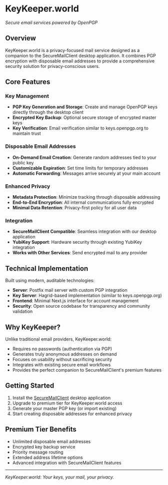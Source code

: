# KeyKeeper.world

*Secure email services powered by OpenPGP*

## Overview

KeyKeeper.world is a privacy-focused mail service designed as a companion to the SecureMailClient desktop application. It combines PGP encryption with disposable email addresses to provide a comprehensive security solution for privacy-conscious users.

## Core Features

### Key Management
- **PGP Key Generation and Storage**: Create and manage OpenPGP keys directly through the desktop client
- **Encrypted Key Backup**: Optional secure storage of encrypted master keys
- **Key Verification**: Email verification similar to keys.openpgp.org to maintain trust

### Disposable Email Addresses
- **On-Demand Email Creation**: Generate random addresses tied to your public key
- **Customizable Expiration**: Set time limits for temporary addresses
- **Automatic Forwarding**: Messages arrive securely at your main account

### Enhanced Privacy
- **Metadata Protection**: Minimize tracking through disposable addressing
- **End-to-End Encryption**: All internal communications fully encrypted
- **Minimal Data Retention**: Privacy-first policy for all user data

### Integration
- **SecureMailClient Compatible**: Seamless integration with our desktop application
- **YubiKey Support**: Hardware security through existing YubiKey integration
- **Works with Other Services**: Send encrypted mail to any provider

## Technical Implementation

Built using modern, auditable technologies:
- **Server**: Postfix mail server with custom PGP integration
- **Key Server**: Hagrid-based implementation (similar to keys.openpgp.org)
- **Frontend**: Minimal Next.js interface for account management
- **Security**: Open source codebase for transparency and community validation

## Why KeyKeeper?

Unlike traditional email providers, KeyKeeper.world:
- Requires no passwords (authentication via PGP)
- Generates truly anonymous addresses on demand
- Focuses on usability without sacrificing security
- Integrates with existing secure email workflows
- Provides the perfect companion to SecureMailClient's premium features

## Getting Started

1. Install the [SecureMailClient](https://securemailclient.com) desktop application
2. Upgrade to premium tier for KeyKeeper.world access
3. Generate your master PGP key (or import existing)
4. Start creating disposable addresses for enhanced privacy

## Premium Tier Benefits

- Unlimited disposable email addresses
- Encrypted key backup service
- Priority message routing
- Extended address lifetime options
- Advanced integration with SecureMailClient features

---

*KeyKeeper.world: Your keys, your mail, your privacy.*
